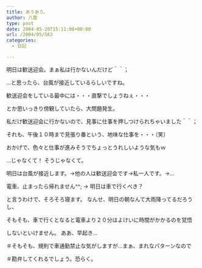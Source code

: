 ```yaml
---
title: あうあう。
author: 八雲
type: post
date: 2004-05-20T15:11:08+00:00
url: /2004/05/563
categories:
  - 日記

---
```

明日は歓送迎会。まぁ私は行かないんだけど＾＾；
  
…と思ったら、台風が接近しているらしいですね。
  
歓送迎会をしている最中には・・・直撃でしょうねぇ・・・
  
とか思いっきり傍観していたら、大問題発生。
  
私だけ歓送迎会に行かないので、見事に仕事を押しつけられちゃいました＾＾；
  
それも、午後１０時まで見張り番という、地味な仕事を・・・（笑）
  
おかげで、色々と仕事が進みそうでちょっとうれしいような気もｗ
  
…じゃなくて！ そうじゃなくて。
  
明日は台風が接近します。→他の人は歓送迎会です→私一人です。→…
  
電車、止まったら帰れません^^; → 明日は車で行くべき？
  
と言うわけで、そろそろ寝ます。 なんせ、明日の朝なんて大雨降ってるだろうし、
  
そもそも、車で行くとなると電車より２０分はよけいに時間がかかるのを覚悟
  
しないといけません。 ああ、早起き…
  
＃そもそも、規則で車通勤禁止な気がしますが…まぁ、まれなパターンなので
  
＃勘弁してくれるでしょう。恐らく。